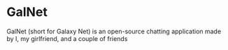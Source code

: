 # GalNet
GalNet (short for Galaxy Net) is an open-source chatting application made by I, my girlfriend, and a couple of friends
